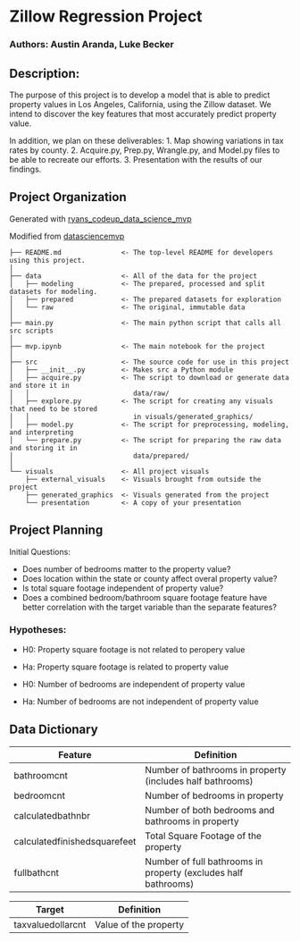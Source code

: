 # Zillow Regression Project

### Authors: Austin Aranda, Luke Becker

## Description: 
The purpose of this project is to develop a model that is able to predict property values in Los Angeles, California, using the Zillow dataset. We intend to discover the key features that most accurately predict property value. 

In addition, we plan on these deliverables:
    1. Map showing variations in tax rates by county.
    2. Acquire.py, Prep.py, Wrangle.py, and Model.py files to be able to recreate our efforts.
    3. Presentation with the results of our findings.

## Project Organization

Generated with [ryans_codeup_data_science_mvp](https://github.com/RyanMcCall/ryans_codeup_data_science_mvp)

Modified from [datasciencemvp](https://github.com/cliffclive/datasciencemvp/)

```
├── README.md               <- The top-level README for developers using this project.
│
├── data                    <- All of the data for the project
│   ├── modeling            <- The prepared, processed and split datasets for modeling.
│   ├── prepared            <- The prepared datasets for exploration
│   └── raw                 <- The original, immutable data
│
├── main.py                 <- The main python script that calls all src scripts
│
├── mvp.ipynb               <- The main notebook for the project
│
├── src                     <- The source code for use in this project
│   ├── __init__.py         <- Makes src a Python module
│   ├── acquire.py          <- The script to download or generate data and store it in
│   │                          data/raw/
│   ├── explore.py          <- The script for creating any visuals that need to be stored
│   │                          in visuals/generated_graphics/
│   ├── model.py            <- The script for preprocessing, modeling, and interpreting
│   └── prepare.py          <- The script for preparing the raw data and storing it in
│                              data/prepared/
│
└── visuals                 <- All project visuals
    ├── external_visuals    <- Visuals brought from outside the project
    ├── generated_graphics  <- Visuals generated from the project
    └── presentation        <- A copy of your presentation
```

## Project Planning

Initial Questions:
- Does number of bedrooms matter to the property value?
- Does location within the state or county affect overal property value?
- Is total square footage independent of property value?
- Does a combined bedroom/bathroom square footage feature have better correlation with the target variable than the separate features?


### Hypotheses:

- H0: Property square footage is not related to peropery value

- Ha: Property square footage is related to property value

- H0: Number of bedrooms are independent of property value

- Ha: Number of bedrooms are not independent of property value


## Data Dictionary

| Feature | Definition |
| --- | --- |
| bathroomcnt | Number of bathrooms in property (includes half bathrooms) |
| bedroomcnt | Number of bedrooms in property |
| calculatedbathnbr | Number of both bedrooms and bathrooms in property |
| calculatedfinishedsquarefeet | Total Square Footage of the property |
| fullbathcnt | Number of full bathrooms in property (excludes half bathrooms) |

| Target | Definition |
| --- | --- |
| taxvaluedollarcnt | Value of the property |
